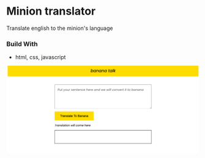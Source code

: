# Minion translator

Translate english to the minion's language

### Build With

- html, css, javascript

![banana-talk-preview](https://github.com/yashgupta18/banana-talk/blob/main/banana-talk.png)

